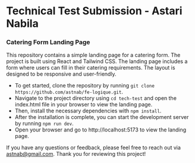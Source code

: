 # Technical Test Submission - Astari Nabila

### Catering Form Landing Page

This repository contains a simple landing page for a catering form. The project is built using React and Tailwind CSS. The landing page includes a form where users can fill in their catering requirements. The layout is designed to be responsive and user-friendly.

- To get started, clone the repository by running `git clone https://github.com/astnab/fe-logique.git`.
- Navigate to the project directory using `cd tech-test` and open the index.html file in your browser to view the landing page.
- Then, install the necessary dependencies with `npm install`. 
- After the installation is complete, you can start the development server by running `npm run dev`. 
- Open your browser and go to http://localhost:5173 to view the landing page.

If you have any questions or feedback, please feel free to reach out via astnab@gmail.com. Thank you for reviewing this project!
